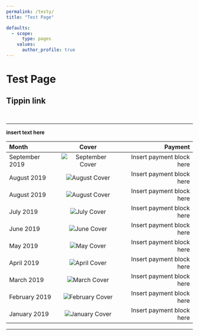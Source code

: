 ```yaml
---
permalink: /testy/
title: "Test Page"

defaults:
  - scope:
      type: pages
    values:
      author_profile: true
---
```


# Test Page

## Tippin link

<div id="tippin-button" data-dest="_joerodgers"></div>
<script src="https://tippin.me/buttons/tip.js" type="text/javascript"></script>

<br>

***

**insert text here**

| Month | Cover | Payment |
|:--------|:-------:|--------:|
| September 2019 | ![September Cover](/assets/images/covers/CY19M9-cover-500.png) | Insert payment block here |
| August 2019 | ![August Cover](/assets/images/covers/CY19M8-cover-500.png) | Insert payment block here |
| August 2019 | ![August Cover](/assets/images/covers/CY19M8-cover-500.png) | Insert payment block here |
| July 2019 | ![July Cover](/assets/images/covers/CY19M7-cover-500.png) | Insert payment block here |
| June 2019 | ![June Cover](/assets/images/covers/CY19M6-cover-500.png) | Insert payment block here |
| May 2019 | ![May Cover](/assets/images/covers/CY19M5-cover-500.png) | Insert payment block here |
| April 2019 | ![April Cover](/assets/images/covers/CY19Q2M4-cover-500.png) | Insert payment block here |
| March 2019 | ![March Cover](/assets/images/covers/CY19Q1M3-cover-500.png) | Insert payment block here |
| February 2019 | ![February Cover](/assets/images/covers/CY19Q1M2-cover-500.png) | Insert payment block here |
| January 2019 | ![January Cover](/assets/images/covers/CY19Q1M1-cover-500.png) | Insert payment block here |

***

<br>
